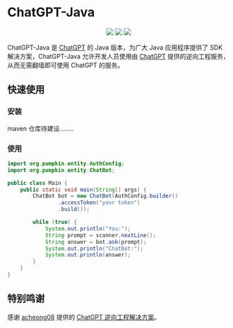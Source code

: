 # ChatGPT-Java
<p align='center'>
<img src="https://img.shields.io/badge/build-passing-brightgreen.svg">
<img src="https://img.shields.io/badge/platform-%20WINDOWS | MAC | LINUX%20-ff69b4.svg">
<img src="https://img.shields.io/badge/language-JAVA-orange.svg">
</p>

ChatGPT-Java 是 [ChatGPT](https://github.com/acheong08/ChatGPT) 的 Java 版本，为广大 Java 应用程序提供了 SDK 解决方案，ChatGPT-Java 允许开发人员使用由 [ChatGPT](https://github.com/acheong08/ChatGPT) 提供的逆向工程服务，从而无需翻墙即可使用 ChatGPT 的服务。

## 快速使用
### 安装
maven 仓库待建设........

### 使用

```java
import org.pumpkin.entity.AuthConfig;
import org.pumpkin.entity.ChatBot;

public class Main {
    public static void main(String[] args) {
        ChatBot bot = new ChatBot(AuthConfig.builder()
                .accessToken("your token")
                .build());

        while (true) {
            System.out.println("You:");
            String prompt = scanner.nextLine();
            String answer = bot.ask(prompt);
            System.out.println("ChatBot:");
            System.out.println(answer);
        }
    }
}
```


## 特别鸣谢
感谢 [acheong08](https://github.com/acheong08) 提供的 [ChatGPT 逆向工程解决方案](https://github.com/acheong08/ChatGPT)。